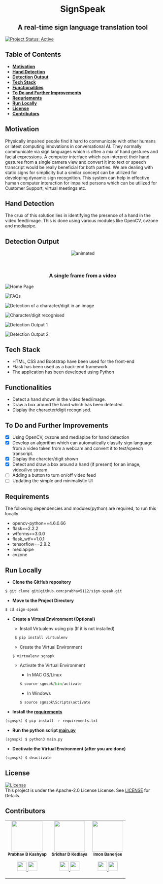 <h1 align="center"> SignSpeak </h1>
<h2 align="center"> A real-time sign language translation tool </h2>

[![Project Status: Active](https://www.repostatus.org/badges/latest/active.svg)](https://www.repostatus.org/#active)

## Table of Contents
* **[Motivation](#motivation)**
* **[Hand Detection](#hand-detection)**
* **[Detection Output](#detection-output)**
* **[Tech Stack](#tech-stack)**
* **[Functionalities](#functionalities)**
* **[To Do and Further Improvements](#to-do-and-further-improvements)**
* **[Requriements](#requirements)**
* **[Run Locally](#run-locally)**
* **[License](#license)**
* **[Contributors](#contributors)**

## Motivation
Physically impaired people find it hard to communicate with other humans or latest
computing innovations in conversational AI. They normally communicate via sign languages
which is often a mix of hand gestures and facial expressions. A
computer interface which can interpret their hand gestures from a single camera view and
convert it into text or speech transcript would be really beneficial for both parties. We are dealing with static signs for simplicity
but a similar concept can be utilized for developing dynamic sign recognition. This system
can help in effective human computer interaction for impaired persons which can be utilized
for Customer Support, virtual meetings etc.

## Hand Detection
The crux of this solution lies in identifying the presence of a hand in the video feed/image. This is done using various modules like OpenCV, cvzone and mediapipe. 

## Detection Output
<p align="center">
  <img src="https://raw.githubusercontent.com/prabhav5112/sign-speak/main/media/A.png" alt="animated" />
</p>
<br/>
<h3 align="center">A single frame from a video </h3>

![Home Page](https://raw.githubusercontent.com/prabhav5112/sign-speak/main/media/Home.png)

![FAQs](https://raw.githubusercontent.com/prabhav5112/sign-speak/main/media/FAQs.png)

![Detection of a character/digit in an image](https://raw.githubusercontent.com/prabhav5112/sign-speak/main/media/ImgPredict.png)

![Character/digit recognised](https://raw.githubusercontent.com/prabhav5112/sign-speak/main/media/PredictAnswer.png)

![Detection Output 1](https://raw.githubusercontent.com/prabhav5112/sign-speak/main/media/A.png)

![Detection Output 2](https://raw.githubusercontent.com/prabhav5112/sign-speak/main/media/B.png)




## Tech Stack
* HTML, CSS and Bootstrap have been used for the front-end
* Flask has been used as a back-end framework
* The application has been developed using Python


## Functionalities
* Detect a hand shown in the video feed/image.
* Draw a box around the hand which has been detected.
* Display the character/digit recognised.


## To Do and Further Improvements
- [x] Using OpenCV, cvzone and mediapipe for hand detection
- [x] Develop an algorithm which can automatically classify sign language from a video taken from a webcam and convert it to text/speech transcript.
- [x] Display the charcter/digit shown 
- [x] Detect and draw a box around a hand (if present) for an image, video/live stream.
- [ ] Adding a button to turn on/off video feed
- [ ] Updating the simple and minimalistic UI

## Requirements
The following dependencies and modules(python) are required, to run this locally 
* opencv-python==4.6.0.66
* flask==2.2.2
* wtforms==3.0.0
* flask_wtf==1.0.1
* tensorflow==2.9.2
* mediapipe
* cvzone

## Run Locally
- **Clone the GitHub repository**
```python
$ git clone git@github.com:prabhav5112/sign-speak.git
```

- **Move to the Project Directory**
```python
$ cd sign-speak
```

- **Create a Virtual Environment (Optional)**

   * Install Virtualenv using pip (If it is not installed)
   ```python
    $ pip install virtualenv
    ```
   * Create the Virtual Environment
   ```python
   $ virtualenv sgnspk
   ```
   * Activate the Virtual Environment 
   
      * In MAC OS/Linux 
      ```python
      $ source sgnspk/bin/activate
      ```
      * In Windows
      ```python
      $ source sgnspk\Scripts\activate
      ```
  
- **Install the [requirements](requirements.txt)**
```python
(sgnspk) $ pip install -r requirements.txt
```

- **Run the python script [main.py](main.py)**
```python
(sgnspk) $ python3 main.py
```



- **Dectivate the Virtual Environment (after you are done)**
```python
(sgnspk) $ deactivate
```

## License 
[![License](https://img.shields.io/badge/License-Apache%202.0-red.svg)](https://opensource.org/licenses/Apache-2.0)
<br/>
This project is under the Apache-2.0 License License. See [LICENSE](LICENSE) for Details.

## Contributors
<table>
  <tr>
    <td align="center"><img src="https://avatars.githubusercontent.com/u/91932766?s=400&v=4" width="100px;" height="100px;" alt=""/><br/><sub><b>Prabhav B Kashyap</b></sub></a><br/><p align="center">
      <p align="center">
        <a href="https://www.linkedin.com/in/prabhav-b-kashyap/" alt="Linkedin">
          <img src="http://www.iconninja.com/files/863/607/751/network-linkedin-social-connection-circular-circle-media-icon.svg" width = "30">
        </a>
        <a href="https://github.com/prabhav5112" alt="Github">
          <img src="http://www.iconninja.com/files/241/825/211/round-collaboration-social-github-code-circle-network-icon.svg" width = "30">
        </a>
      </p>
    </td>
    <td align="center"><img src="https://avatars.githubusercontent.com/u/97429792?v=4" width="100px;" height="100px;" alt=""/><br/><sub><b>Sridhar D Kedlaya</b></sub></a><br/><p align="center">
      <p align="center">
        <a href="https://www.linkedin.com/in/sridhar-d-kedlaya-92b928232/" alt="Linkedin">
          <img src="http://www.iconninja.com/files/863/607/751/network-linkedin-social-connection-circular-circle-media-icon.svg" width = "30">
        </a>
        <a href="https://github.com/DeathStroke19891" alt="Github">
          <img src="http://www.iconninja.com/files/241/825/211/round-collaboration-social-github-code-circle-network-icon.svg" width = "30">
        </a>
      </p>
    </td>
    <td align="center"><img src="https://avatars.githubusercontent.com/u/96238706?v=4" width="100px;" height="100px;" alt=""/><br/><sub><b>Imon Banerjee</b></sub></a><br/><p align="center">
      <p align="center">
        <a href="https://www.linkedin.com/in/imon-banerjee-071863a5/" alt="Linkedin">
          <img src="http://www.iconninja.com/files/863/607/751/network-linkedin-social-connection-circular-circle-media-icon.svg" width = "30">
        </a>
        <a href="https://github.com/imonbanerjee1" alt="Github">
          <img src="http://www.iconninja.com/files/241/825/211/round-collaboration-social-github-code-circle-network-icon.svg" width = "30">
        </a>
      </p>
    </td>
  </tr>
</table>
